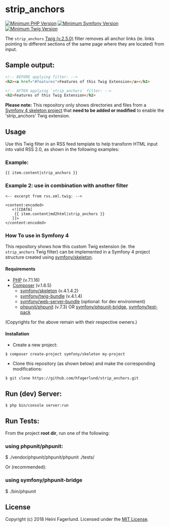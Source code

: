 # strip_anchors

[![Minimum PHP Version](https://img.shields.io/badge/php-%3E%3D%207.1-%238892bf.svg?style=flat-square)](https://php.net/) [![Minimum Symfony Version](https://img.shields.io/badge/symfony-%3E%3D%204.1-%2332a0d6.svg?style=flat-square)](https://github.com/symfony/symfony/) [![Minimum Twig Version](https://img.shields.io/badge/twig-%3E%3D%202.5-%238e9e21.svg?style=flat-square)](https://github.com/twigphp/Twig/)

The `strip_anchors` [Twig (v.2.5.0)](https://github.com/twigphp/Twig/) filter removes all anchor links (ie. links pointing to different sections of the same page where they are located) from input.

## Sample output:

```html
<!-- BEFORE applying filter: -->
<h2><a href="#features">Features of this Twig Extension</a></h2>

<!-- AFTER applying `strip_anchors` filter: -->
<h2>Features of this Twig Extension</h2>
```

**Please note:** This repository only shows directories and files from a [Symfony 4 skeleton project](https://github.com/hfagerlund/strip_anchors#how-to-use-in-symfony-4) that **need to be added or modified** to enable the 'strip_anchors' Twig extension.

## Usage
Use this Twig filter in an RSS feed template to help transform HTML input into valid RSS 2.0, as shown in the following examples:

### Example:
```
{{ item.content|strip_anchors }}
```

### Example 2: use in combination with another filter
```
<-- excerpt from rss.xml.twig: -->

<content:encoded>
   <![CDATA[
    {{ item.content|md2html|strip_anchors }}
   ]]>
</content:encoded>
```

### How To use in Symfony 4
This repository shows how this custom Twig extension (ie. the `strip_anchors` Twig filter) can be implemented in a Symfony 4 project structure created using [symfony/skeleton](https://symfony.com/doc/current/best_practices/creating-the-project.html).

#### Requirements
* [PHP](https://php.net/) (v.7.1.16)
* [Composer](https://getcomposer.org/) (v.1.6.5)
  * [symfony/skeleton](https://github.com/symfony/skeleton) (v.4.1.4.2)
  * [symfony/twig-bundle](https://github.com/symfony/twig-bundle) (v.4.1.4)
  * [symfony/web-server-bundle](https://github.com/symfony/web-server-bundle) (optional: for dev environment)
  * [phpunit/phpunit](https://packagist.org/packages/phpunit/phpunit) (v.7.3) OR [symfony/phpunit-bridge](https://github.com/symfony/phpunit-bridge), [symfony/test-pack](https://github.com/symfony/test-pack)

(Copyrights for the above remain with their respective owners.)

#### Installation
* Create a new project:
```
$ composer create-project symfony/skeleton my-project
```

* Clone this repository (as shown below) and make the corresponding modifications:

```
$ git clone https://github.com/hfagerlund/strip_anchors.git
```

## Run (dev) Server:

```
$ php bin/console server:run
```

## Run Tests:
From the project **root dir**, run one of the following:

### using phpunit/phpunit:
$ ./vendor/phpunit/phpunit/phpunit ./tests/

Or (recommended):
### using symfony/phpunit-bridge
$ ./bin/phpunit

## License
Copyright (c) 2018 Heini Fagerlund. Licensed under the [MIT License](https://github.com/hfagerlund/strip_anchors/blob/master/LICENSE).

